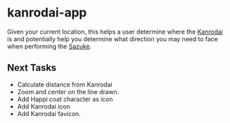 # kanrodai-app

Given your current location, this helps a user determine where the [Kanrodai](http://en.tenrikyo-resource.com/wiki/Kanrodai) is and potentially help you determine what direction you may need to face when performing the [Sazuke](http://en.tenrikyo-resource.com/wiki/Sazuke).

## Next Tasks
* Calculate distance from Kanrodai
* Zoom and center on the line drawn.
* Add Happi coat character as icon
* Add Kanrodai icon
* Add Kanrodai favicon.
